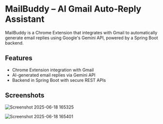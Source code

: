 # MailBuddy – AI Gmail Auto-Reply Assistant

MailBuddy is a Chrome Extension that integrates with Gmail to automatically generate email replies using Google's Gemini API, powered by a Spring Boot backend.

## Features
- Chrome Extension integration with Gmail
- AI-generated email replies via Gemini API
- Backend in Spring Boot with secure REST APIs

## Screenshots
![Screenshot 2025-06-18 165325](https://github.com/user-attachments/assets/02b13409-e9f7-46b9-8ff8-5ebb67929b52)

![Screenshot 2025-06-18 165401](https://github.com/user-attachments/assets/044b4283-063b-48ac-b06d-a89025963bf9)
